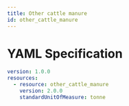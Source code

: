 ```yaml
---
title: Other cattle manure
id: other_cattle_manure
---
```




# YAML Specification

```yaml
version: 1.0.0
resources:
  - resource: other_cattle_manure
    version: 2.0.0
    standardUnitOfMeasure: tonne
```




